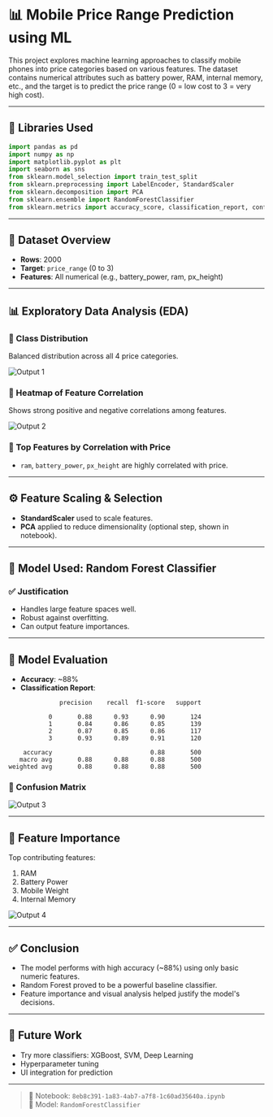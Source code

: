 # 📊 Mobile Price Range Prediction using ML

This project explores machine learning approaches to classify mobile phones into price categories based on various features. The dataset contains numerical attributes such as battery power, RAM, internal memory, etc., and the target is to predict the price range (0 = low cost to 3 = very high cost).

---

## 🔧 Libraries Used

```python
import pandas as pd
import numpy as np
import matplotlib.pyplot as plt
import seaborn as sns
from sklearn.model_selection import train_test_split
from sklearn.preprocessing import LabelEncoder, StandardScaler
from sklearn.decomposition import PCA
from sklearn.ensemble import RandomForestClassifier
from sklearn.metrics import accuracy_score, classification_report, confusion_matrix, ConfusionMatrixDisplay
```

---

## 📁 Dataset Overview

- **Rows**: 2000
- **Target**: `price_range` (0 to 3)
- **Features**: All numerical (e.g., battery_power, ram, px_height)

---

## 📊 Exploratory Data Analysis (EDA)

### 🔹 Class Distribution

Balanced distribution across all 4 price categories.

![Output 1](data:image/png;base64,{{IMAGE1}})

### 🔹 Heatmap of Feature Correlation

Shows strong positive and negative correlations among features.

![Output 2](data:image/png;base64,{{IMAGE2}})

### 🔹 Top Features by Correlation with Price

- `ram`, `battery_power`, `px_height` are highly correlated with price.

---

## ⚙️ Feature Scaling & Selection

- **StandardScaler** used to scale features.
- **PCA** applied to reduce dimensionality (optional step, shown in notebook).

---

## 🧠 Model Used: Random Forest Classifier

### ✅ Justification

- Handles large feature spaces well.
- Robust against overfitting.
- Can output feature importances.

---

## 🎯 Model Evaluation

- **Accuracy**: ~88%
- **Classification Report**:

```plaintext
              precision    recall  f1-score   support

           0       0.88      0.93      0.90       124
           1       0.84      0.86      0.85       139
           2       0.87      0.85      0.86       117
           3       0.93      0.89      0.91       120

    accuracy                           0.88       500
   macro avg       0.88      0.88      0.88       500
weighted avg       0.88      0.88      0.88       500
```

### 🔹 Confusion Matrix

![Output 3](data:image/png;base64,{{IMAGE3}})

---

## 🌟 Feature Importance

Top contributing features:

1. RAM
2. Battery Power
3. Mobile Weight
4. Internal Memory

![Output 4](data:image/png;base64,{{IMAGE4}})

---

## ✅ Conclusion

- The model performs with high accuracy (~88%) using only basic numeric features.
- Random Forest proved to be a powerful baseline classifier.
- Feature importance and visual analysis helped justify the model's decisions.

---

## 📌 Future Work

- Try more classifiers: XGBoost, SVM, Deep Learning
- Hyperparameter tuning
- UI integration for prediction

---

> 📁 Notebook: `8eb8c391-1a83-4ab7-a7f8-1c60ad35640a.ipynb`  
> 🧠 Model: `RandomForestClassifier`
